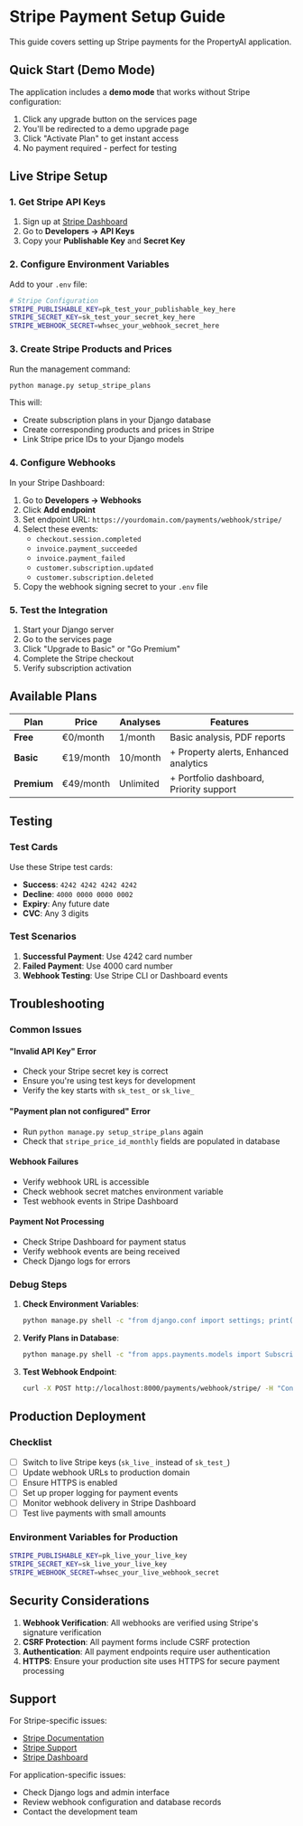 # Stripe Payment Setup Guide

This guide covers setting up Stripe payments for the PropertyAI application.

## Quick Start (Demo Mode)

The application includes a **demo mode** that works without Stripe configuration:

1. Click any upgrade button on the services page
2. You'll be redirected to a demo upgrade page
3. Click "Activate Plan" to get instant access
4. No payment required - perfect for testing

## Live Stripe Setup

### 1. Get Stripe API Keys

1. Sign up at [Stripe Dashboard](https://dashboard.stripe.com/)
2. Go to **Developers → API Keys**
3. Copy your **Publishable Key** and **Secret Key**

### 2. Configure Environment Variables

Add to your `.env` file:

```bash
# Stripe Configuration
STRIPE_PUBLISHABLE_KEY=pk_test_your_publishable_key_here
STRIPE_SECRET_KEY=sk_test_your_secret_key_here
STRIPE_WEBHOOK_SECRET=whsec_your_webhook_secret_here
```

### 3. Create Stripe Products and Prices

Run the management command:

```bash
python manage.py setup_stripe_plans
```

This will:
- Create subscription plans in your Django database
- Create corresponding products and prices in Stripe
- Link Stripe price IDs to your Django models

### 4. Configure Webhooks

In your Stripe Dashboard:

1. Go to **Developers → Webhooks**
2. Click **Add endpoint**
3. Set endpoint URL: `https://yourdomain.com/payments/webhook/stripe/`
4. Select these events:
   - `checkout.session.completed`
   - `invoice.payment_succeeded`
   - `invoice.payment_failed`
   - `customer.subscription.updated`
   - `customer.subscription.deleted`
5. Copy the webhook signing secret to your `.env` file

### 5. Test the Integration

1. Start your Django server
2. Go to the services page
3. Click "Upgrade to Basic" or "Go Premium"
4. Complete the Stripe checkout
5. Verify subscription activation

## Available Plans

| Plan | Price | Analyses | Features |
|------|-------|----------|----------|
| **Free** | €0/month | 1/month | Basic analysis, PDF reports |
| **Basic** | €19/month | 10/month | + Property alerts, Enhanced analytics |
| **Premium** | €49/month | Unlimited | + Portfolio dashboard, Priority support |

## Testing

### Test Cards

Use these Stripe test cards:

- **Success**: `4242 4242 4242 4242`
- **Decline**: `4000 0000 0000 0002`
- **Expiry**: Any future date
- **CVC**: Any 3 digits

### Test Scenarios

1. **Successful Payment**: Use 4242 card number
2. **Failed Payment**: Use 4000 card number
3. **Webhook Testing**: Use Stripe CLI or Dashboard events

## Troubleshooting

### Common Issues

#### "Invalid API Key" Error
- Check your Stripe secret key is correct
- Ensure you're using test keys for development
- Verify the key starts with `sk_test_` or `sk_live_`

#### "Payment plan not configured" Error
- Run `python manage.py setup_stripe_plans` again
- Check that `stripe_price_id_monthly` fields are populated in database

#### Webhook Failures
- Verify webhook URL is accessible
- Check webhook secret matches environment variable
- Test webhook events in Stripe Dashboard

#### Payment Not Processing
- Check Stripe Dashboard for payment status
- Verify webhook events are being received
- Check Django logs for errors

### Debug Steps

1. **Check Environment Variables**:
   ```bash
   python manage.py shell -c "from django.conf import settings; print('Stripe keys configured:', bool(settings.STRIPE_SECRET_KEY))"
   ```

2. **Verify Plans in Database**:
   ```bash
   python manage.py shell -c "from apps.payments.models import SubscriptionPlan; print('Plans:', [(p.tier, p.stripe_price_id_monthly) for p in SubscriptionPlan.objects.all()])"
   ```

3. **Test Webhook Endpoint**:
   ```bash
   curl -X POST http://localhost:8000/payments/webhook/stripe/ -H "Content-Type: application/json" -d '{"test": "data"}'
   ```

## Production Deployment

### Checklist

- [ ] Switch to live Stripe keys (`sk_live_` instead of `sk_test_`)
- [ ] Update webhook URLs to production domain
- [ ] Ensure HTTPS is enabled
- [ ] Set up proper logging for payment events
- [ ] Monitor webhook delivery in Stripe Dashboard
- [ ] Test live payments with small amounts

### Environment Variables for Production

```bash
STRIPE_PUBLISHABLE_KEY=pk_live_your_live_key
STRIPE_SECRET_KEY=sk_live_your_live_key
STRIPE_WEBHOOK_SECRET=whsec_your_live_webhook_secret
```

## Security Considerations

1. **Webhook Verification**: All webhooks are verified using Stripe's signature verification
2. **CSRF Protection**: All payment forms include CSRF protection
3. **Authentication**: All payment endpoints require user authentication
4. **HTTPS**: Ensure your production site uses HTTPS for secure payment processing

## Support

For Stripe-specific issues:
- [Stripe Documentation](https://stripe.com/docs)
- [Stripe Support](https://support.stripe.com/)
- [Stripe Dashboard](https://dashboard.stripe.com/)

For application-specific issues:
- Check Django logs and admin interface
- Review webhook configuration and database records
- Contact the development team
